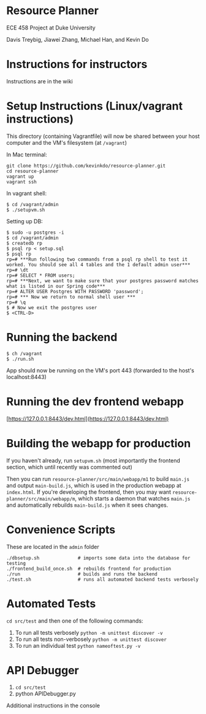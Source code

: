 # Resource Planner

ECE 458 Project at Duke University

Davis Treybig, Jiawei Zhang, Michael Han, and Kevin Do

# Instructions for instructors
Instructions are in the wiki

# Setup Instructions (Linux/vagrant instructions)
This directory (containing Vagrantfile) will now be shared between your host computer and the VM's filesystem (at `/vagrant`)

In Mac terminal:
```
git clone https://github.com/kevinkdo/resource-planner.git
cd resource-planner
vagrant up 
vagrant ssh
```

In vagrant shell: 
```
$ cd /vagrant/admin
$ ./setupvm.sh
```

Setting up DB:
```
$ sudo -u postgres -i
$ cd /vagrant/admin
$ createdb rp
$ psql rp < setup.sql
$ psql rp
rp=# ***Run following two commands from a psql rp shell to test it worked. You should see all 4 tables and the 1 default admin user***
rp=# \dt
rp=# SELECT * FROM users;
rp=# ***Next, we want to make sure that your postgres password matches what is listed in our Spring code***
rp=# ALTER USER Postgres WITH PASSWORD 'password';
rp=# *** Now we return to normal shell user ***
rp=# \q
$ # Now we exit the postgres user
$ <CTRL-D>
```

# Running the backend
```
$ ch /vagrant
$ ./run.sh
```
App should now be running on the VM's port 443 (forwarded to the host's localhost:8443)

# Running the dev frontend webapp
[https://127.0.0.1:8443/dev.html](https://127.0.0.1:8443/dev.html)

# Building the webapp for production
If you haven't already, run `setupvm.sh` (most importantly the frontend section, which until recently was commented out)

Then you can run `resource-planner/src/main/webapp/m1` to build `main.js` and output `main-build.js`, which is used in the production webapp at `index.html`. If you're developing the frontend, then you may want `resource-planner/src/main/webapp/m`, which starts a daemon that watches `main.js` and automatically rebuilds `main-build.js` when it sees changes.

# Convenience Scripts
These are located in the `admin` folder
```
./dbsetup.sh              # imports some data into the database for testing
./frontend_build_once.sh  # rebuilds frontend for production
./run                     # builds and runs the backend
./test.sh                 # runs all automated backend tests verbosely
```

# Automated Tests
`cd src/test` and then one of the following commands:

1. To run all tests verbosely `python -m unittest discover -v`
2. To run all tests non-verbosely `python -m unittest discover`
3. To run an individual test `python nameoftest.py -v`

# API Debugger
1. `cd src/test`
2. python APIDebugger.py

Additional instructions in the console
